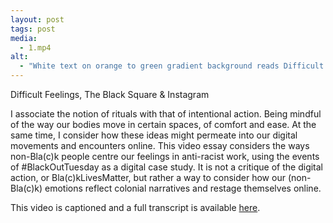 ```yaml
---
layout: post
tags: post
media:
  - 1.mp4
alt:
  - "White text on orange to green gradient background reads Difficult Feelings, The Black Square & Instagram: A Video Essay. A full transcript can be found at the link listed in the caption"
---
```

Difficult Feelings, The Black Square & Instagram

I associate the notion of rituals with that of intentional action. Being mindful of the way our bodies move in certain spaces, of comfort and ease. At the same time, I consider how these ideas might permeate into our digital movements and encounters online. This video essay considers the ways non-Bla(c)k people centre our feelings in anti-racist work, using the events of #BlackOutTuesday as a digital case study. It is not a critique of the digital action, or Bla(c)kLivesMatter, but rather a way to consider how our (non-Bla(c)k) emotions reflect colonial narratives and restage themselves online.

This video is captioned and a full transcript is available <a href="https://docs.google.com/document/d/1Rvwk-h_y0NsuE1n1RS7VpVZiGB4fA5G8HzFZTPzzZLs/edit" target="_blank">here</a>.
